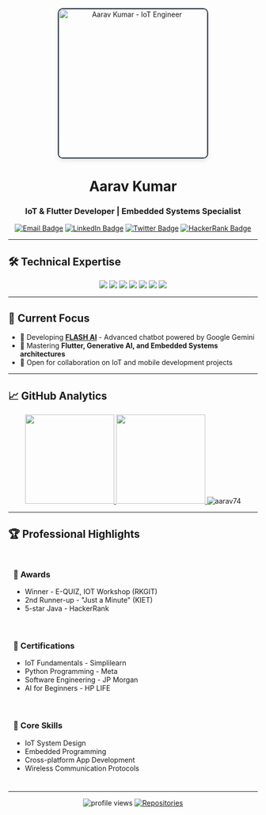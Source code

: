 <div align="center">
  <img src="https://t3.ftcdn.net/jpg/05/17/37/98/360_F_517379890_HG2tp98OZHHpg3RV9tUoIKjtt7bUVvFp.jpg" alt="Aarav Kumar - IoT Engineer" width="300" style="border-radius: 10px; border: 2px solid #2D3748; box-shadow: 0 4px 8px rgba(0,0,0,0.1);"/>
  
  # Aarav Kumar
  
  ### IoT & Flutter Developer | Embedded Systems Specialist
  
  [![Email Badge](https://img.shields.io/badge/-aarav9136@gmail.com-c14438?style=flat&logo=Gmail&logoColor=white)](mailto:aarav9136@gmail.com)
  [![LinkedIn Badge](https://img.shields.io/badge/-Aarav_Kumar-0077B5?style=flat&logo=Linkedin&logoColor=white)](https://linkedin.com/in/aarav-kumar)
  [![Twitter Badge](https://img.shields.io/badge/-@aarav784-1DA1F2?style=flat&logo=Twitter&logoColor=white)](https://twitter.com/aarav784)
  [![HackerRank Badge](https://img.shields.io/badge/-HackerRank-2EC866?style=flat&logo=HackerRank&logoColor=white)](https://www.hackerrank.com/aarav9136)
</div>

---

## 🛠 Technical Expertise

<div align="center">
  <img src="https://img.shields.io/badge/Flutter-02569B?style=for-the-badge&logo=flutter&logoColor=white" />
  <img src="https://img.shields.io/badge/Dart-0175C2?style=for-the-badge&logo=dart&logoColor=white" />
  <img src="https://img.shields.io/badge/Arduino-00979D?style=for-the-badge&logo=Arduino&logoColor=white" />
  <img src="https://img.shields.io/badge/Python-3776AB?style=for-the-badge&logo=python&logoColor=white" />
  <img src="https://img.shields.io/badge/Java-ED8B00?style=for-the-badge&logo=openjdk&logoColor=white" />
  <img src="https://img.shields.io/badge/NodeMCU-E7352C?style=for-the-badge&logo=nodemcu&logoColor=white" />
  <img src="https://img.shields.io/badge/Firebase-FFCA28?style=for-the-badge&logo=firebase&logoColor=black" />
</div>

---

## 📌 Current Focus

- 🔭 Developing **[FLASH AI](https://github.com/Aarav74/temp_flash_ai.git)** - Advanced chatbot powered by Google Gemini
- 🌱 Mastering **Flutter, Generative AI, and Embedded Systems architectures**
- 🤝 Open for collaboration on IoT and mobile development projects

---

## 📈 GitHub Analytics

<div align="center">
  <a href="https://github.com/aarav74">
    <img height="180em" src="https://github-readme-stats.vercel.app/api?username=aarav74&show_icons=true&theme=algolia&include_all_commits=true&count_private=true"/>
    <img height="180em" src="https://github-readme-stats.vercel.app/api/top-langs/?username=aarav74&layout=compact&langs_count=8&theme=algolia"/>
  </a>
  <img src="https://github-readme-streak-stats.herokuapp.com/?user=aarav74&theme=algolia" alt="aarav74" />
</div>

---

## 🏆 Professional Highlights

<div style="display: flex; justify-content: space-between; flex-wrap: wrap;">
  <div style="flex: 1; min-width: 250px; margin: 10px;">
    <h3>🏅 Awards</h3>
    <ul>
      <li>Winner - E-QUIZ, IOT Workshop (RKGIT)</li>
      <li>2nd Runner-up - "Just a Minute" (KIET)</li>
      <li>5-star Java - HackerRank</li>
    </ul>
  </div>
  
  <div style="flex: 1; min-width: 250px; margin: 10px;">
    <h3>📜 Certifications</h3>
    <ul>
      <li>IoT Fundamentals - Simplilearn</li>
      <li>Python Programming - Meta</li>
      <li>Software Engineering - JP Morgan</li>
      <li>AI for Beginners - HP LIFE</li>
    </ul>
  </div>
  
  <div style="flex: 1; min-width: 250px; margin: 10px;">
    <h3>🔧 Core Skills</h3>
    <ul>
      <li>IoT System Design</li>
      <li>Embedded Programming</li>
      <li>Cross-platform App Development</li>
      <li>Wireless Communication Protocols</li>
    </ul>
  </div>
</div>

---

<div align="center">
  <img src="https://komarev.com/ghpvc/?username=aarav74&label=Profile+Views&color=0e75b6&style=flat" alt="profile views" />
  <a href="https://github.com/aarav74?tab=repositories"><img src="https://badges.pufler.dev/repos/aarav74" alt="Repositories"></a>
</div>
